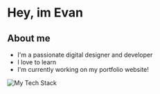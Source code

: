 # Hey, im Evan

## About me
- I'm a passionate digital designer and developer
- I love to learn
- I'm currently working on my portfolio website!

![My Tech Stack](https://github-readme-tech-stack.vercel.app/api/cards?fontFamily=Roboto+Mono&lineCount=4&bg=%230D1117&badge=%23161B22&border=%2321262D&titleColor=%2358A6FF&line1=javascript%2Cjavascript%2Cedeb0e%3Bhtml5%2Chtml5%2Ca92121%3Bcss3%2Ccss3%2C1050de%3B&line2=typescript%2Ctypescript%2C477de5%3Breact%2Creact%2C47d0f3%3Breact%2Creact+native%2C43d3f0%3B&line3=next.js%2Cnext.js%2Cffffff%3Bsvelte%2Csvelte%2Ce34343%3Bwordpress%2Cwordpress%2C1a68d3%3B&line4=git%2Cgit%2Cb95d22%3Bgithub%2Cgithub%2Cffffff%3Btrello%2Ctrello%2C044cc0%3Bjira%2Cjira%2C1d5fda%3B)
